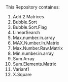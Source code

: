 This Repository containes:

1. Add.2.Matrices
2. Bubble.Sort
3. Bubble.Sort.Flag
4. LinearSearch
5. Max.number.in.array
6. MAX.Number.In.Matrix
7. Max.Number.Raw.Matrix
8. Min.number.in.array
9. Sum.Array
10. Sum.Elements.Matrix
11. Variant1
12. X.Square
